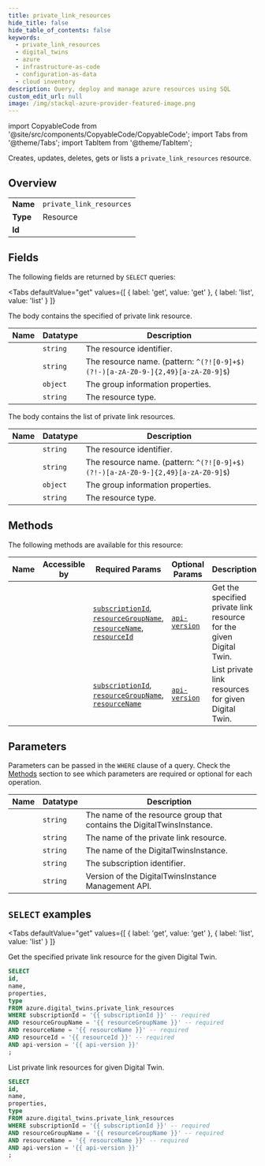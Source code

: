 ```yaml
--- 
title: private_link_resources
hide_title: false
hide_table_of_contents: false
keywords:
  - private_link_resources
  - digital_twins
  - azure
  - infrastructure-as-code
  - configuration-as-data
  - cloud inventory
description: Query, deploy and manage azure resources using SQL
custom_edit_url: null
image: /img/stackql-azure-provider-featured-image.png
---
```


import CopyableCode from '@site/src/components/CopyableCode/CopyableCode';
import Tabs from '@theme/Tabs';
import TabItem from '@theme/TabItem';

Creates, updates, deletes, gets or lists a <code>private_link_resources</code> resource.

## Overview
<table><tbody>
<tr><td><b>Name</b></td><td><code>private_link_resources</code></td></tr>
<tr><td><b>Type</b></td><td>Resource</td></tr>
<tr><td><b>Id</b></td><td><CopyableCode code="azure.digital_twins.private_link_resources" /></td></tr>
</tbody></table>

## Fields

The following fields are returned by `SELECT` queries:

<Tabs
    defaultValue="get"
    values={[
        { label: 'get', value: 'get' },
        { label: 'list', value: 'list' }
    ]}
>
<TabItem value="get">

The body contains the specified of private link resource.

<table>
<thead>
    <tr>
    <th>Name</th>
    <th>Datatype</th>
    <th>Description</th>
    </tr>
</thead>
<tbody>
<tr>
    <td><CopyableCode code="id" /></td>
    <td><code>string</code></td>
    <td>The resource identifier.</td>
</tr>
<tr>
    <td><CopyableCode code="name" /></td>
    <td><code>string</code></td>
    <td>The resource name. (pattern: <code>^(?![0-9]+$)(?!-)[a-zA-Z0-9-]&#123;2,49&#125;[a-zA-Z0-9]$</code>)</td>
</tr>
<tr>
    <td><CopyableCode code="properties" /></td>
    <td><code>object</code></td>
    <td>The group information properties.</td>
</tr>
<tr>
    <td><CopyableCode code="type" /></td>
    <td><code>string</code></td>
    <td>The resource type.</td>
</tr>
</tbody>
</table>
</TabItem>
<TabItem value="list">

The body contains the list of private link resources.

<table>
<thead>
    <tr>
    <th>Name</th>
    <th>Datatype</th>
    <th>Description</th>
    </tr>
</thead>
<tbody>
<tr>
    <td><CopyableCode code="id" /></td>
    <td><code>string</code></td>
    <td>The resource identifier.</td>
</tr>
<tr>
    <td><CopyableCode code="name" /></td>
    <td><code>string</code></td>
    <td>The resource name. (pattern: <code>^(?![0-9]+$)(?!-)[a-zA-Z0-9-]&#123;2,49&#125;[a-zA-Z0-9]$</code>)</td>
</tr>
<tr>
    <td><CopyableCode code="properties" /></td>
    <td><code>object</code></td>
    <td>The group information properties.</td>
</tr>
<tr>
    <td><CopyableCode code="type" /></td>
    <td><code>string</code></td>
    <td>The resource type.</td>
</tr>
</tbody>
</table>
</TabItem>
</Tabs>

## Methods

The following methods are available for this resource:

<table>
<thead>
    <tr>
    <th>Name</th>
    <th>Accessible by</th>
    <th>Required Params</th>
    <th>Optional Params</th>
    <th>Description</th>
    </tr>
</thead>
<tbody>
<tr>
    <td><a href="#get"><CopyableCode code="get" /></a></td>
    <td><CopyableCode code="select" /></td>
    <td><a href="#parameter-subscriptionId"><code>subscriptionId</code></a>, <a href="#parameter-resourceGroupName"><code>resourceGroupName</code></a>, <a href="#parameter-resourceName"><code>resourceName</code></a>, <a href="#parameter-resourceId"><code>resourceId</code></a></td>
    <td><a href="#parameter-api-version"><code>api-version</code></a></td>
    <td>Get the specified private link resource for the given Digital Twin.</td>
</tr>
<tr>
    <td><a href="#list"><CopyableCode code="list" /></a></td>
    <td><CopyableCode code="select" /></td>
    <td><a href="#parameter-subscriptionId"><code>subscriptionId</code></a>, <a href="#parameter-resourceGroupName"><code>resourceGroupName</code></a>, <a href="#parameter-resourceName"><code>resourceName</code></a></td>
    <td><a href="#parameter-api-version"><code>api-version</code></a></td>
    <td>List private link resources for given Digital Twin.</td>
</tr>
</tbody>
</table>

## Parameters

Parameters can be passed in the `WHERE` clause of a query. Check the [Methods](#methods) section to see which parameters are required or optional for each operation.

<table>
<thead>
    <tr>
    <th>Name</th>
    <th>Datatype</th>
    <th>Description</th>
    </tr>
</thead>
<tbody>
<tr id="parameter-resourceGroupName">
    <td><CopyableCode code="resourceGroupName" /></td>
    <td><code>string</code></td>
    <td>The name of the resource group that contains the DigitalTwinsInstance.</td>
</tr>
<tr id="parameter-resourceId">
    <td><CopyableCode code="resourceId" /></td>
    <td><code>string</code></td>
    <td>The name of the private link resource.</td>
</tr>
<tr id="parameter-resourceName">
    <td><CopyableCode code="resourceName" /></td>
    <td><code>string</code></td>
    <td>The name of the DigitalTwinsInstance.</td>
</tr>
<tr id="parameter-subscriptionId">
    <td><CopyableCode code="subscriptionId" /></td>
    <td><code>string</code></td>
    <td>The subscription identifier.</td>
</tr>
<tr id="parameter-api-version">
    <td><CopyableCode code="api-version" /></td>
    <td><code>string</code></td>
    <td>Version of the DigitalTwinsInstance Management API.</td>
</tr>
</tbody>
</table>

## `SELECT` examples

<Tabs
    defaultValue="get"
    values={[
        { label: 'get', value: 'get' },
        { label: 'list', value: 'list' }
    ]}
>
<TabItem value="get">

Get the specified private link resource for the given Digital Twin.

```sql
SELECT
id,
name,
properties,
type
FROM azure.digital_twins.private_link_resources
WHERE subscriptionId = '{{ subscriptionId }}' -- required
AND resourceGroupName = '{{ resourceGroupName }}' -- required
AND resourceName = '{{ resourceName }}' -- required
AND resourceId = '{{ resourceId }}' -- required
AND api-version = '{{ api-version }}'
;
```
</TabItem>
<TabItem value="list">

List private link resources for given Digital Twin.

```sql
SELECT
id,
name,
properties,
type
FROM azure.digital_twins.private_link_resources
WHERE subscriptionId = '{{ subscriptionId }}' -- required
AND resourceGroupName = '{{ resourceGroupName }}' -- required
AND resourceName = '{{ resourceName }}' -- required
AND api-version = '{{ api-version }}'
;
```
</TabItem>
</Tabs>

